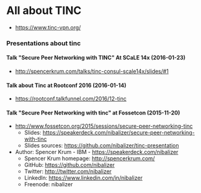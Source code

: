 # All about TINC

* https://www.tinc-vpn.org/

### Presentations about tinc

#### Talk "Secure Peer Networking with TINC" At SCaLE 14x (2016-01-23)

* http://spencerkrum.com/talks/tinc-consul-scale14x/slides/#1

#### Talk about Tinc at Rootconf 2016 (2016-01-14)

* https://rootconf.talkfunnel.com/2016/12-tinc

#### Talk "Secure Peer Networking with tinc" at Fossetcon (2015-11-20)

* http://www.fossetcon.org/2015/sessions/secure-peer-networking-tinc
  - Slides: https://speakerdeck.com/nibalizer/secure-peer-networking-with-tinc
  - Slides sources: https://github.com/nibalizer/tinc-presentation
* Author: Spencer Krum - IBM - https://speakerdeck.com/nibalizer
  - Spencer Krum homepage: http://spencerkrum.com/
  - GitHub: https://github.com/nibalizer
  - Twitter: http://twitter.com/nibalizer
  - LinkedIn: https://www.linkedin.com/in/nibalizer
  - Freenode: nibalizer

<!-- EOF -->